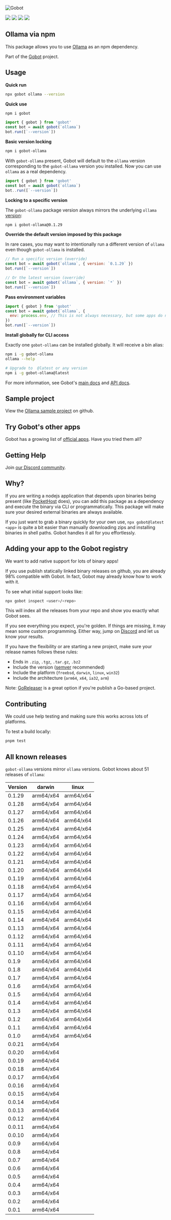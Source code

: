 ![Gobot](https://raw.githubusercontent.com/benallfree/gobot/v1.0.0-alpha.29/assets/gobot-banner-300x.png)

![](https://img.shields.io/npm/v/gobot-ollama) ![](https://img.shields.io/npm/dt/gobot-ollama) ![](https://img.shields.io/github/commit-activity/t/benallfree/gobot) ![](https://img.shields.io/github/stars/benallfree/gobot)

## Ollama via npm

This package allows you to use [Ollama](https://ollama.com/) as an npm dependency.

Part of the [Gobot](https://www.npmjs.com/package/gobot) project.

## Usage

**Quick run**

```bash
npx gobot ollama --version
```

**Quick use**

```bash
npm i gobot
```

```js
import { gobot } from 'gobot'
const bot = await gobot(`ollama`)
bot.run([`--version`])
```

**Basic version locking**

```bash
npm i gobot-ollama
```

With `gobot-ollama` present, Gobot will default to the `ollama` version corresponding to the `gobot-ollama` version you installed. Now you can use `ollama` as a real dependency.

```js
import { gobot } from 'gobot'
const bot = await gobot(`ollama`)
bot..run([`--version`])
```

**Locking to a specific version**

The `gobot-ollama` package version always mirrors the underlying `ollama` [version](#known-versions):

```bash
npm i gobot-ollama@0.1.29
```

**Override the default version imposed by this package**

In rare cases, you may want to intentionally run a different version of `ollama` even though `gobot-ollama` is installed.

```js
// Run a specific version (override)
const bot = await gobot(`ollama`, { version: `0.1.29` })
bot.run([`--version`])

// Or the latest version (override)
const bot = await gobot(`ollama`, { version: `*` })
bot.run([`--version`])
```

**Pass environment variables**

```js
import { gobot } from 'gobot'
const bot = await gobot(`ollama`, {
  env: process.env, // This is not always necessary, but some apps do need it
})
bot.run([`--version`])
```

**Install globally for CLI access**

Exactly one `gobot-ollama` can be installed globally. It will receive a bin alias:

```bash
npm i -g gobot-ollama
ollama --help

# Upgrade to  @latest or any version
npm i -g gobot-ollama@latest
```

For more information, see Gobot's [main docs](https://www.npmjs.com/package/gobot) and [API docs](https://github.com/benallfree/gobot/blob/v1.0.0-alpha.29/docs/readme.md).



## Sample project

View the [Ollama sample project](https://github.com/benallfree/gobot/tree/v1.0.0-alpha.29/src/apps/ollama/sample-project) on github.

## Try Gobot's other apps

Gobot has a growing list of [official apps](https://www.npmjs.com/package/gobot#official-gobot-apps). Have you tried them all?

## Getting Help

Join [our Discord community](https://discord.gg/977kMmFnXc).

## Why?

If you are writing a nodejs application that depends upon binaries being present (like [PocketHost](https://github.com/pockethost/pockethost) does), you can add this package as a dependency and execute the binary via CLI or programmatically. This package will make sure your desired external binaries are always available.

If you just want to grab a binary quickly for your own use, `npx gobot@latest <app>` is quite a bit easier than manually downloading zips and installing binaries in shell paths. Gobot handles it all for you effortlessly.

## Adding your app to the Gobot registry

We want to add native support for lots of binary apps!

If you use publish statically linked binary releases on github, you are already 98% compatible with Gobot. In fact, Gobot may already know how to work with it.

To see what initial support looks like:

```bash
npx gobot inspect <user>/<repo>
```

This will index all the releases from your repo and show you exactly what Gobot sees.

If you see everything you expect, you're golden. If things are missing, it may mean some custom programming. Either way, jump on [Discord](https://discord.gg/977kMmFnXc) and let us know your results.

If you have the flexibility or are starting a new project, make sure your release names follows these rules:

- Ends in `.zip`, `.tgz`, `.tar.gz`, `.bz2`
- Include the version ([semver](https://semver.org) recommended)
- Include the platform (`freebsd`, `darwin`, `linux`, `win32`)
- Include the architecture (`arm64`, `x64`, `ia32`, `arm`)

Note: [GoReleaser](https://goreleaser.com/) is a great option if you're publish a Go-based project.

## Contributing

We could use help testing and making sure this works across lots of platforms.

To test a build locally:

```bash
pnpm test
```


## All known releases

`gobot-ollama` versions mirror `ollama` versions. Gobot knows about 51 releases of `ollama`:

| Version | darwin    | linux     |
| ------- | --------- | --------- |
| 0.1.29  | arm64/x64 | arm64/x64 |
| 0.1.28  | arm64/x64 | arm64/x64 |
| 0.1.27  | arm64/x64 | arm64/x64 |
| 0.1.26  | arm64/x64 | arm64/x64 |
| 0.1.25  | arm64/x64 | arm64/x64 |
| 0.1.24  | arm64/x64 | arm64/x64 |
| 0.1.23  | arm64/x64 | arm64/x64 |
| 0.1.22  | arm64/x64 | arm64/x64 |
| 0.1.21  | arm64/x64 | arm64/x64 |
| 0.1.20  | arm64/x64 | arm64/x64 |
| 0.1.19  | arm64/x64 | arm64/x64 |
| 0.1.18  | arm64/x64 | arm64/x64 |
| 0.1.17  | arm64/x64 | arm64/x64 |
| 0.1.16  | arm64/x64 | arm64/x64 |
| 0.1.15  | arm64/x64 | arm64/x64 |
| 0.1.14  | arm64/x64 | arm64/x64 |
| 0.1.13  | arm64/x64 | arm64/x64 |
| 0.1.12  | arm64/x64 | arm64/x64 |
| 0.1.11  | arm64/x64 | arm64/x64 |
| 0.1.10  | arm64/x64 | arm64/x64 |
| 0.1.9   | arm64/x64 | arm64/x64 |
| 0.1.8   | arm64/x64 | arm64/x64 |
| 0.1.7   | arm64/x64 | arm64/x64 |
| 0.1.6   | arm64/x64 | arm64/x64 |
| 0.1.5   | arm64/x64 | arm64/x64 |
| 0.1.4   | arm64/x64 | arm64/x64 |
| 0.1.3   | arm64/x64 | arm64/x64 |
| 0.1.2   | arm64/x64 | arm64/x64 |
| 0.1.1   | arm64/x64 | arm64/x64 |
| 0.1.0   | arm64/x64 | arm64/x64 |
| 0.0.21  | arm64/x64 |           |
| 0.0.20  | arm64/x64 |           |
| 0.0.19  | arm64/x64 |           |
| 0.0.18  | arm64/x64 |           |
| 0.0.17  | arm64/x64 |           |
| 0.0.16  | arm64/x64 |           |
| 0.0.15  | arm64/x64 |           |
| 0.0.14  | arm64/x64 |           |
| 0.0.13  | arm64/x64 |           |
| 0.0.12  | arm64/x64 |           |
| 0.0.11  | arm64/x64 |           |
| 0.0.10  | arm64/x64 |           |
| 0.0.9   | arm64/x64 |           |
| 0.0.8   | arm64/x64 |           |
| 0.0.7   | arm64/x64 |           |
| 0.0.6   | arm64/x64 |           |
| 0.0.5   | arm64/x64 |           |
| 0.0.4   | arm64/x64 |           |
| 0.0.3   | arm64/x64 |           |
| 0.0.2   | arm64/x64 |           |
| 0.0.1   | arm64/x64 |           |
